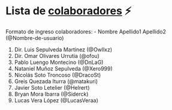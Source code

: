 
# Lista de [colaboradores](https://github.com/ofou/fisica/graphs/contributors) ⚡️  
Formato de ingreso colaboradores: - Nombre Apellido1 Apellido2 (@Nombre-de-usuario)

1. Dir. Luis Sepulveda Martinez (@Owllxz)
2. Dir. Omar Olivares Urrutia (@ofou) 
3. Pablo Luengo Montecino (@DnLaG)
4. Nataniel Muñoz Sepulveda (@Xero999)
5. Nicolás Soto Troncoso (@DracoSt)
6. Greis Quezada Iturra (@matakuri)
7. Javier Soto Letelier (@Helrert)
8. Bryan Mora Ibarra (@Siderck)
9. Lucas Vera López (@LucasVeraa)